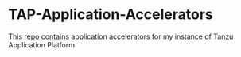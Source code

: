 # TAP-Application-Accelerators
This repo contains application accelerators for my instance of Tanzu Application Platform

